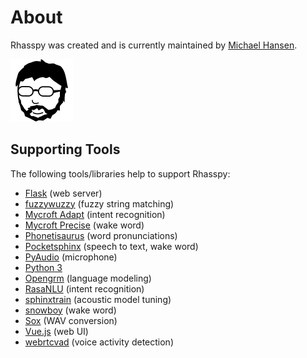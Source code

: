 # About

Rhasspy was created and is currently maintained by [Michael Hansen](https://synesthesiam.com/).

![Mike head](img/mike-head.png)

## Supporting Tools

The following tools/libraries help to support Rhasspy:

* [Flask](http://flask.pocoo.org) (web server)
* [fuzzywuzzy](https://github.com/seatgeek/fuzzywuzzy) (fuzzy string matching)
* [Mycroft Adapt](https://github.com/MycroftAI/adapt) (intent recognition)
* [Mycroft Precise](https://github.com/MycroftAI/mycroft-precise) (wake word)
* [Phonetisaurus](https://github.com/AdolfVonKleist/Phonetisaurus) (word pronunciations)
* [Pocketsphinx](https://github.com/cmusphinx/pocketsphinx) (speech to text, wake word)
* [PyAudio](https://people.csail.mit.edu/hubert/pyaudio/) (microphone)
* [Python 3](https://www.python.org)
* [Opengrm](http://www.opengrm.org/twiki/bin/view/GRM/NGramLibrary) (language modeling)
* [RasaNLU](https://rasa.com/) (intent recognition)
* [sphinxtrain](https://github.com/cmusphinx/sphinxtrain) (acoustic model tuning)
* [snowboy](https://snowboy.kitt.ai) (wake word)
* [Sox](http://sox.sourceforge.net) (WAV conversion)
* [Vue.js](https://vuejs.org/) (web UI)
* [webrtcvad](https://github.com/wiseman/py-webrtcvad) (voice activity detection)
